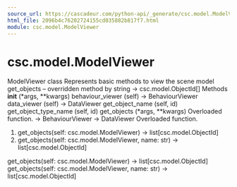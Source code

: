 ```yaml
---
source_url: https://cascadeur.com/python-api/_generate/csc.model.ModelViewer.html
html_file: 2096b4c76202724155cd035882b817f7.html
module: csc.model.ModelViewer
---
```


# csc.model.ModelViewer 

ModelViewer class Represents basic methods to view the scene model get_objects – overridden method by string -> csc.model.ObjectId[] Methods __init__ (*args, **kwargs) behaviour_viewer (self) -> BehaviourViewer data_viewer (self) -> DataViewer get_object_name (self, id) get_object_type_name (self, id) get_objects (*args, **kwargs) Overloaded function. -> BehaviourViewer -> DataViewer Overloaded function.
1. get_objects(self: csc.model.ModelViewer) -> list[csc.model.ObjectId]
2. get_objects(self: csc.model.ModelViewer, name: str) -> list[csc.model.ObjectId]

get_objects(self: csc.model.ModelViewer) -> list[csc.model.ObjectId] get_objects(self: csc.model.ModelViewer, name: str) -> list[csc.model.ObjectId]
